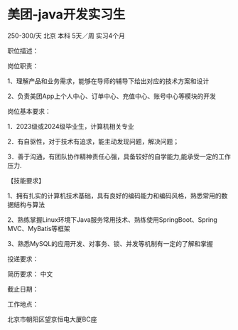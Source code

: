 # 美团-java开发实习生

250-300/天 北京 本科 5天／周 实习4个月

职位描述：

岗位职责： 

1、理解产品和业务需求，能够在导师的辅导下给出对应的技术方案和设计

2、负责美团App上个人中心、订单中心、充值中心、账号中心等模块的开发

岗位基本要求：

1．2023级或2024级毕业生，计算机相关专业

2．有自驱性，对于技术有追求，能主动发现问题，解决问题；

3．善于沟通，有团队协作精神责任心强，具备较好的自学能力,能承受一定的工作压力.

【技能要求】

1、拥有扎实的计算机技术基础，具有良好的编码能力和编码风格，熟悉常用的数据结构与算法

2、熟练掌握Linux环境下Java服务常用技术、熟练使用SpringBoot、Spring MVC、MyBatis等框架

3、熟悉MySQL的应用开发、对事务、锁、并发等机制有一定的了解和掌握

投递要求：

简历要求： 中文

截止日期：

工作地点：

北京市朝阳区望京恒电大厦BC座